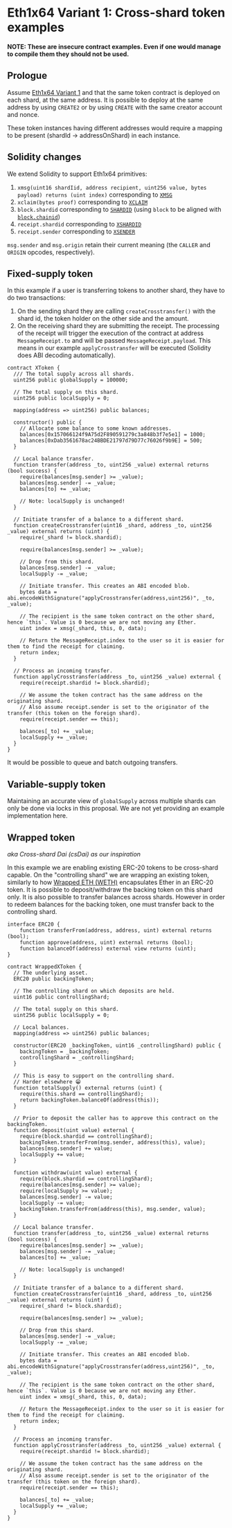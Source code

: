 # Eth1x64 Variant 1: Cross-shard token examples

**NOTE: These are insecure contract examples. Even if one would manage to compile them they should not be used.**

## Prologue

Assume [Eth1x64 Variant 1](./variant1.md) and that the same token contract is deployed on each shard, at the same address. It is possible to deploy at the same address by using `CREATE2` or by using `CREATE` with the same creator account and nonce.

These token instances having different addresses would require a mapping to be present (shardId → addressOnShard) in each instance.

## Solidity changes

We extend Solidity to support Eth1x64 primitives:
1. `xmsg(uint16 shardIid, address recipient, uint256 value, bytes payload) returns (uint index)` corresponding to [`XMSG`](./variant1.md#opcode-xmsg)
2. `xclaim(bytes proof)` corresponding to [`XCLAIM`](./variant1.md#opcode-xclaim)
3. `block.shardid` corresponding to [`SHARDID`](./variant1.md#opcode-shardid) (using `block` to be aligned with [`block.chainid`](https://github.com/ethereum/solidity/issues/8854))
4. `receipt.shardid` corresponding to [`XSHARDID`](./variant1.md#opcode-xshardid)
5. `receipt.sender` corresponding to [`XSENDER`](./variant1.md#opcode-xsender)

`msg.sender` and `msg.origin` retain their current meaning (the `CALLER` and `ORIGIN` opcodes, respectively).

## Fixed-supply token

In this example if a user is transferring tokens to another shard, they have to do two transactions:
1) On the sending shard they are calling `createCrosstransfer()` with the shard id, the token holder on the other side and the amount.
2) On the receiving shard they are submitting the receipt. The processing of the receipt will trigger the execution of the contract at address `MessageReceipt.to` and will be passed `MessageReceipt.payload`. This means in our example `applyCrosstransfer` will be executed (Solidity does ABI decoding automatically).

```solidity
contract XToken {
  /// The total supply across all shards.
  uint256 public globalSupply = 100000;

  // The total supply on this shard.
  uint256 public localSupply = 0;

  mapping(address => uint256) public balances;

  constructor() public {
    // Allocate some balance to some known addresses.
    balances[0x157066124f9A75d2F890591279c3a848b3f7e5e1] = 1000;
    balances[0xDab3561678ac24BBDE21797d79D77c76026f9b9E] = 500;
  }

  // Local balance transfer.
  function transfer(address _to, uint256 _value) external returns (bool success) {
    require(balances[msg.sender] >= _value);
    balances[msg.sender] -= _value;
    balances[to] += _value;

    // Note: localSupply is unchanged!
  }

  // Initiate transfer of a balance to a different shard.
  function createCrosstransfer(uint16 _shard, address _to, uint256 _value) external returns (uint) {
    require(_shard != block.shardid);

    require(balances[msg.sender] >= _value);

    // Drop from this shard.
    balances[msg.sender] -= _value;
    localSupply -= _value;

    // Initiate transfer. This creates an ABI encoded blob.
    bytes data = abi.encodeWithSignature("applyCrosstransfer(address,uint256)", _to, _value);

    // The recipient is the same token contract on the other shard, hence `this`. Value is 0 because we are not moving any Ether.
    uint index = xmsg(_shard, this, 0, data);

    // Return the MessageReceipt.index to the user so it is easier for them to find the receipt for claiming.
    return index;
  }

  // Process an incoming transfer.
  function applyCrosstransfer(address _to, uint256 _value) external {
    require(receipt.shardid != block.shardid);

    // We assume the token contract has the same address on the originating shard.
    // Also assume receipt.sender is set to the originator of the transfer (this token on the foreign shard).
    require(receipt.sender == this);

    balances[_to] += _value;
    localSupply += _value;
  }
}
```

It would be possible to queue and batch outgoing transfers.

## Variable-supply token

Maintaining an accurate view of `globalSupply` across multiple shards can only be done via locks in this proposal. We are not yet providing an example implementation here.

## Wrapped token

*aka Cross-shard Dai (csDai) as our inspiration*

In this example we are enabling existing ERC-20 tokens to be cross-shard capable. On the "controlling shard" we are wrapping an existing token, similarly to how [Wrapped ETH (WETH)](https://weth.io/) encapsulates Ether in an ERC-20 token. It is possible to deposit/withdraw the backing token on this shard only. It is also possible to transfer balances across shards. However in order to redeem balances for the backing token, one must transfer back to the controlling shard.

```solidity
interface ERC20 {
    function transferFrom(address, address, uint) external returns (bool);
    function approve(address, uint) external returns (bool);
    function balanceOf(address) external view returns (uint);
}

contract WrappedXToken {
  // The underlying asset.
  ERC20 public backingToken;

  // The controlling shard on which deposits are held.
  uint16 public controllingShard;

  // The total supply on this shard.
  uint256 public localSupply = 0;

  // Local balances.
  mapping(address => uint256) public balances;

  constructor(ERC20 _backingToken, uint16 _controllingShard) public {
    backingToken = _backingToken;
    controllingShard = _controllingShard;
  }

  // This is easy to support on the controlling shard.
  // Harder elsewhere 😁
  function totalSupply() external returns (uint) {
    require(this.shard == controllingShard);
    return backingToken.balanceOf(address(this));
  }

  // Prior to deposit the caller has to approve this contract on the backingToken.
  function deposit(uint value) external {
    require(block.shardid == controllingShard);
    backingToken.transferFrom(msg.sender, address(this), value);
    balances[msg.sender] += value;
    localSupply += value;
  }

  function withdraw(uint value) external {
    require(block.shardid == controllingShard);
    require(balances[msg.sender] >= value);
    require(localSupply >= value);
    balances[msg.sender] -= value;
    localSupply -= value;
    backingToken.transferFrom(address(this), msg.sender, value);
  }

  // Local balance transfer.
  function transfer(address _to, uint256 _value) external returns (bool success) {
    require(balances[msg.sender] >= _value);
    balances[msg.sender] -= _value;
    balances[to] += _value;

    // Note: localSupply is unchanged!
  }

  // Initiate transfer of a balance to a different shard.
  function createCrosstransfer(uint16 _shard, address _to, uint256 _value) external returns (uint) {
    require(_shard != block.shardid);

    require(balances[msg.sender] >= _value);

    // Drop from this shard.
    balances[msg.sender] -= _value;
    localSupply -= _value;

    // Initiate transfer. This creates an ABI encoded blob.
    bytes data = abi.encodeWithSignature("applyCrosstransfer(address,uint256)", _to, _value);

    // The recipient is the same token contract on the other shard, hence `this`. Value is 0 because we are not moving any Ether.
    uint index = xmsg(_shard, this, 0, data);

    // Return the MessageReceipt.index to the user so it is easier for them to find the receipt for claiming.
    return index;
  }

  // Process an incoming transfer.
  function applyCrosstransfer(address _to, uint256 _value) external {
    require(receipt.shardid != block.shardid);

    // We assume the token contract has the same address on the originating shard.
    // Also assume receipt.sender is set to the originator of the transfer (this token on the foreign shard).
    require(receipt.sender == this);

    balances[_to] += _value;
    localSupply += _value;
  }
}
```

